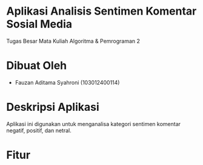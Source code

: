 ﻿# Aplikasi Analisis Sentimen Komentar Sosial Media
Tugas Besar Mata Kuliah Algoritma & Pemrograman 2

# Dibuat Oleh
- Fauzan Aditama Syahroni (103012400114)

# Deskripsi Aplikasi
Aplikasi ini digunakan untuk menganalisa kategori sentimen komentar negatif, positif, dan netral.

# Fitur

